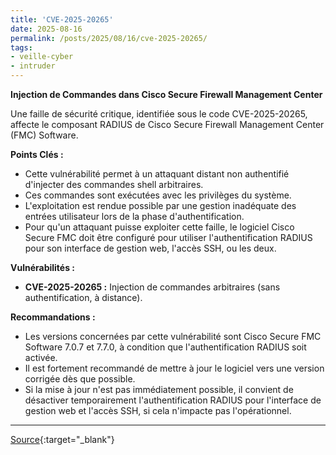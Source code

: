 ```yaml
---
title: 'CVE-2025-20265'
date: 2025-08-16
permalink: /posts/2025/08/16/cve-2025-20265/
tags:
- veille-cyber
- intruder
---
```

**Injection de Commandes dans Cisco Secure Firewall Management Center**

Une faille de sécurité critique, identifiée sous le code CVE-2025-20265, affecte le composant RADIUS de Cisco Secure Firewall Management Center (FMC) Software.

**Points Clés :**

*   Cette vulnérabilité permet à un attaquant distant non authentifié d'injecter des commandes shell arbitraires.
*   Ces commandes sont exécutées avec les privilèges du système.
*   L'exploitation est rendue possible par une gestion inadéquate des entrées utilisateur lors de la phase d'authentification.
*   Pour qu'un attaquant puisse exploiter cette faille, le logiciel Cisco Secure FMC doit être configuré pour utiliser l'authentification RADIUS pour son interface de gestion web, l'accès SSH, ou les deux.

**Vulnérabilités :**

*   **CVE-2025-20265 :** Injection de commandes arbitraires (sans authentification, à distance).

**Recommandations :**

*   Les versions concernées par cette vulnérabilité sont Cisco Secure FMC Software 7.0.7 et 7.7.0, à condition que l'authentification RADIUS soit activée.
*   Il est fortement recommandé de mettre à jour le logiciel vers une version corrigée dès que possible.
*   Si la mise à jour n'est pas immédiatement possible, il convient de désactiver temporairement l'authentification RADIUS pour l'interface de gestion web et l'accès SSH, si cela n'impacte pas l'opérationnel.

---
[Source](https://cvemon.intruder.io/cves/CVE-2025-20265){:target="_blank"}
